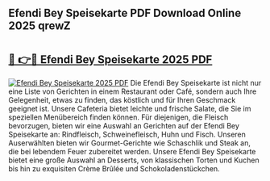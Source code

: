 ## Efendi Bey Speisekarte PDF Download Online 2025 qrewZ

# <h2><a href="http://gcdhwx.nevu.top/?p=Efendi+Bey+Speisekarte">🔗 👉🔴 Efendi Bey Speisekarte 2025 PDF</a></h2>

[![Efendi Bey Speisekarte 2025 PDF](https://i.imgur.com/dBaPXMq.png)](http://gcdhwx.nevu.top/?p=Efendi+Bey+Speisekarte)
Die Efendi Bey Speisekarte ist nicht nur eine Liste von Gerichten in einem Restaurant oder Café, sondern auch Ihre Gelegenheit, etwas zu finden, das köstlich und für Ihren Geschmack geeignet ist. Unsere Cafeteria bietet leichte und frische Salate, die Sie im speziellen Menübereich finden können. Für diejenigen, die Fleisch bevorzugen, bieten wir eine Auswahl an Gerichten auf der Efendi Bey Speisekarte an: Rindfleisch, Schweinefleisch, Huhn und Fisch. Unseren Auserwählten bieten wir Gourmet-Gerichte wie Schaschlik und Steak an, die bei lebendem Feuer zubereitet werden. Unsere Efendi Bey Speisekarte bietet eine große Auswahl an Desserts, von klassischen Torten und Kuchen bis hin zu exquisiten Crème Brûlée und Schokoladenstückchen.
